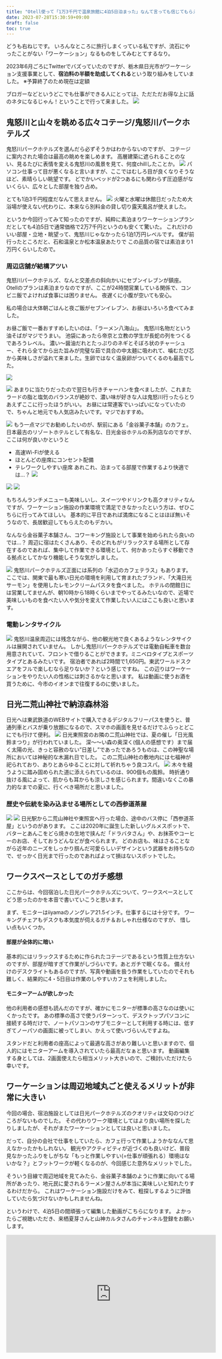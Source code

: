 ```yaml
---
title: "Otell使って「1万3千円で温泉旅館に4泊5日泊まった」なんて言っても信じてもらえないだろうな。"
date: 2023-07-28T15:30:59+09:00
draft: false
toc: true
---
```


どうも右ねじです。
いろんなところに旅行しまくっている私ですが、流石にやったことがない「ワーケーション」なるものをしてみむとてするなり。

2023年6月ごろにTwitterでバズっていたのですが、栃木県日光市がワーケーション支援事業として、**宿泊料の半額を助成してくれる**という取り組みをしていました。
※予算終了のため現在は定額

ブロガーなどというどこでも仕事ができる人にとっては、ただただお得な上に話のネタになるじゃん！ということで行って来ました。
![](https://user-images.githubusercontent.com/76581368/256786901-5d655f3c-7ec5-4af9-98ce-082ca8a61b14.jpg)

<!--more-->

## 鬼怒川と山々を眺める広々コテージ/鬼怒川パークホテルズ

鬼怒川パークホテルズを選んだら必ずそうかはわからないのですが、
コテージに案内された場合は最高の眺めを楽しめます。
高層建築に遮られることのない、見るたびに表情を変える鬼怒川の風景を見て、何度chillしたことか。
![](https://user-images.githubusercontent.com/76581368/256786477-0f274ca0-d765-42c5-b906-1d1aae0c2bb2.jpg)
パソコン仕事って目が悪くなると言いますが、ここではむしろ目が良くなりそうなほど、素晴らしい眺望です。
どでかいベッドが2つあるにも関わらず圧迫感がないくらい、広々とした部屋を独り占め。

とても1泊3千円程度だなんて思えません。
![](https://user-images.githubusercontent.com/76581368/256786898-b54ca808-470c-4278-a212-199539828a55.jpg)
火曜と水曜は休館日だったため大浴場が使えない代わりに、本来なら別料金の貸し切り露天風呂が使えました。

というか今回行ってみて知ったのですが、純粋に素泊まりワーケーションプランだとしても4泊5日で通常価格で2万7千円というのも安くて驚いた。
これだけのいい部屋・立地・眺望って、鬼怒川じゃなかったら1泊1万円レベルです。
僕が前行ったところだと、石和温泉とか松本温泉あたりで
この品質の宿では素泊まり1万円くらいしたので。


### 周辺店舗が結構アツい

鬼怒川パークホテルズ、なんと交差点の斜向かいにセブンイレブンが鎮座。
Otellのプランは素泊まりなのですが、ここが24時間営業している関係で、コンビニ飯でよければ食事には困りません。
夜遅くに小腹が空いても安心。

私の場合は大体朝ごはんと夜ご飯がセブンイレブン、お昼はいろいろ食べてみました。

お昼ご飯で一番おすすめしたいのは、「ラーメン八海山」。
鬼怒川名物だという油そばがマジでうまい。
池袋にあったら帝京と立教の学生が長蛇の列をつくるであろうレベル。
濃い〜醤油だれとたっぷりのネギとそぼろ状のチャーシュー、それら全てから出た旨みが完璧な茹で具合の中太麺に吸われて、噛むたび芯から美味しさが溢れて来ました。生卵ではなく温泉卵がついてくるのも最高でした。

![](https://user-images.githubusercontent.com/76581368/256786471-381431cf-792c-41c7-baac-8db2eb8c6338.jpg)

![](https://user-images.githubusercontent.com/76581368/256786900-b40e4b86-2eba-4086-9b73-32d44ac02677.jpg)
あまりに当たりだったので翌日も行きチャーハンを食べましたが、これまたラードの脂と塩気のバランスが絶妙で、濃い味が好きな人は鬼怒川行ったらとりあえずここに行ったほうがいい。
お昼には常連客でいっぱいになっていたので、ちゃんと地元でも人気店みたいです。マジでおすすめ。

![](https://user-images.githubusercontent.com/76581368/256786902-8f18cf5b-9165-486d-bf66-98226fd5ed69.jpg)
もう一点マジでお勧めしたいのが、駅前にある「金谷菓子本舗」のカフェ。
日本最古のリゾートホテルとして有名な、日光金谷ホテルの系列店なのですが、
ここは何が良いかというと
- 高速Wi-Fiが使える
- ほとんどの座席にコンセント配備
- テレワークしやすい座席
あれこれ、泊まってる部屋で作業するより快適では…？
![](https://user-images.githubusercontent.com/76581368/256786897-7dd70ee2-936b-4f52-ab54-35c200244f28.jpg)

![](https://user-images.githubusercontent.com/76581368/256786470-b8d480a8-8062-4be0-b2b7-7bfa2530ddf9.jpg)
![](https://user-images.githubusercontent.com/76581368/256786475-3811e911-29ae-4569-8999-5a1763e7ce63.jpg)

もちろんランチメニューも美味しいし、スイーツやドリンクも高クオリティなんですが、ワーケーション施設の作業環境で満足できなかったという方は、ぜひこちらに行ってみてほしい。
基本的に平日であれば満席になることはほぼ無いそうなので、長居歓迎してもらえたのもデカい。

なんなら金谷菓子本舗さん、コワーキング施設として事業を始められたら良いのでは…？
周辺に宿はたくさんあり、そのどれもがリラックスする場所として存在するのであれば、集中して作業できる環境として、何かあったらすぐ移動できる拠点としてかなり機能しそうな気がしました。

![](https://user-images.githubusercontent.com/76581368/256786474-3a135f53-8cee-46e3-a42c-f3399bcc40ba.jpg)
鬼怒川パークホテルズ正面には系列の「水辺のカフェテラス」もあります。
ここでは、関東で最も寒い日光の環境を利用して育まれたブランド、「大滝日光サーモン」を使用したレモンクリームパスタを食べました。
ホテルの閉館日には営業してませんが、朝10時から18時くらいまでやってるみたいなので、近場で美味しいものを食べたい人や気分を変えて作業したい人にはここも良いと思います。

### 電動レンタサイクル

![](https://user-images.githubusercontent.com/76581368/256786473-c8d9e78e-b420-413e-b6b0-502205c5aed8.jpg)
鬼怒川温泉周辺には残念ながら、他の観光地で良くあるようなレンタサイクルは展開されていません。
しかし鬼怒川パークホテルズでは電動自転車を数台用意されていて、フロントで借りることができます。ミニベロタイプとスポーツタイプとあるみたいです。
宿泊者であれば2時間で1,650円。東武ワールドスクエアをフルで楽しむなら足りないか？という感じですね。
この辺りはワーケーションをやりたい人の性格には刺さるかなと思います。
私は動画に使うお酒を買うために、今市のイオンまで往復するのに使いました。

## 日光二荒山神社で納涼森林浴
日光へは東武鉄道のWEBサイトで購入できるデジタルフリーパスを使うと、普通列車とバスが乗り放題になるので、スマホの画面を見せるだけでふらっとどこにでも行けて便利。
![](https://user-images.githubusercontent.com/76581368/256786472-35cebb05-7ed6-4e2b-9204-ee8d0e680ea0.jpg)
日光東照宮のお隣の二荒山神社では、夏の催し「日光風鈴まつり」が行われていました。
深〜〜い森の奥深く(個人の感想です）まで届く太陽の光、きっと容赦のない”日差し”であったであろうものは、この神聖な場所においては神秘的な木漏れ日でした。
この二荒山神社の敷地内には七福神が祀られており、ありとあらゆることに対して祈れちゃう良コスパ。
![](https://user-images.githubusercontent.com/76581368/256786780-5f17e4b5-6c31-4a2a-a82d-56c6420fb5f3.jpg)
木々を縫うように踏み固められた道に添えられているのは、900個もの風鈴。
時折通り抜ける風によって、肌からも耳からも涼しさを感じられます。間違いなくこの暴力的なまでの夏に、行くべき場所だと思いました。

### 歴史や伝統を染み込ませる場所としての西参道茶屋
![](https://user-images.githubusercontent.com/76581368/256786903-a0671cab-5127-4190-b2b3-589bd040a60b.jpg)
![](https://user-images.githubusercontent.com/76581368/256786478-6022d9c6-1679-429f-b3c9-cde5cb93222c.jpg)
日光駅から二荒山神社や東照宮へ行った場合、途中のバス停に「西参道茶屋」というのがあります。
ここは2020年に誕生した新しいグルメスポットで、バターとあんこをどら焼きの生地で挟んだ「ドラバタさん」や、お抹茶やコーヒーのお店、そしておうどんなどが食べられます。
どのお店も、味はさることながら近年のニーズをしっかり掴んだ可愛らしいデザインという武器をお持ちなので、せっかく日光まで行ったのであればよって損はないスポットでした。

## ワークスペースとしてのガチ感想
ここからは、今回宿泊した日光パークホテルズについて、ワークスペースとしてどう思ったのかを本音で書いていこうと思います。

まず、モニターはiiyamaのノングレア21.5インチ。仕事するには十分です。
ワーキングチェアもデスクも本気度が伺えるガチ＆おしゃれ仕様なのですが、
惜しい点もいくつか。

#### 部屋が全体的に暗い

基本的にはリラックスするために作られたコテージであるという性質上仕方ないのですが、部屋が暗すぎて作業がしづらいです。あとガチで眠くなる。
備え付けのデスクライトもあるのですが、写真や動画を扱う作業をしていたのでそれも難しく、結果的に4・5日目は作業のしやすいカフェを利用しました。

#### モニターアームが欲しかった

他の利用者の感想も読んだのですが、確かにモニターが標準の高さなのは使いにくかったです。
あの標準の高さで使うパターンって、デスクトップパソコンに接続する時だけで、ノートパソコンのサブモニターとして利用する時には、低すぎてノーパソの画面に被ってしまい、かえって使いづらいんですよね。

スタンドだと利用者の座高によって最適な高さがあり難しいと思いますので、個人的にはモニターアームを導入されていたら最高だなぁと思います。
動画編集する身としては、2画面使えたら相当メリット大きいので、ご検討いただけたら幸いです。

## ワーケーションは周辺地域丸ごと使えるメリットが非常に大きい

今回の場合、宿泊施設としては日光パークホテルズのクオリティは文句のつけどころがないものでした。
その代わりワーク環境としてはより良い場所を探したりしましたが、それがまたワーケーションとしては良いと思いました。

だって、自分の会社で仕事をしていたら、カフェ行って作業しようかななんて思えなかったかもしれない。
観光やアクティビティが近づくのも良いけど、普段見なかったふりをしがちな「もっと作業しやすい(=仕事が頑張れる）環境はないかな？」とフットワークが軽くなるのが、今回感じた意外なメリットでした。

そういう目線で周辺地域を見てみたら、金谷菓子本舗のように作業に向いてる場所があったり、地元民に愛されるラーメン屋さんが本当に美味しいと知れたりするわけだから。
これはワーケーション施設だけをみて、粗探しするように評価していたら気づけないかもしれませんね。

というわけで、4泊5日の間頑張って編集した動画がこちらになります。
よかったらご視聴いただき、来栖夏芽さんと山神カルタさんのチャンネル登録をお願いします。

<iframe width="560" height="315" src="https://www.youtube.com/embed/hnAFzDGlumQ" title="YouTube video player" frameborder="0" allow="accelerometer; autoplay; clipboard-write; encrypted-media; gyroscope; picture-in-picture; web-share" allowfullscreen></iframe>